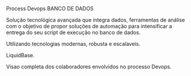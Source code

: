 Process Devops BANCO DE DADOS

Solução tecnológica avançada que integra dados, ferramentas de análise com o objetivo de propor soluções de automação para intensificar a entrega do seu script de execução no banco de dados.

Utilizando tecnologias modernas, robusta e escalaveis.

LiquidBase.

Visao completa dos colaboradores envolvidos no processo Devops.
